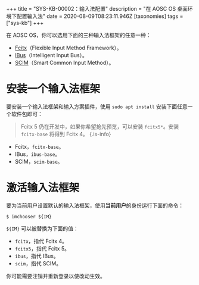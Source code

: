+++
title = "SYS-KB-00002：输入法配置"
description = "在 AOSC OS 桌面环境下配置输入法"
date = 2020-08-09T08:23:11.946Z
[taxonomies]
tags = ["sys-kb"]
+++

在 AOSC OS，你可以选用下面的三种输入法框架的任意一种：

- [Fcitx](https://fcitx-im.org/)（Flexible Input Method Framework）。
- [IBus](https://github.com/ibus/ibus/wiki)（Intelligent Input Bus）。
- [SCIM](https://github.com/scim-im)（Smart Common Input Method）。

# 安装一个输入法框架

要安装一个输入法框架和输入方案插件，使用 `sudo apt install` 安装下面任意一个软件包即可：

> Fcitx 5 仍在开发中，如果你希望抢先预览，可以安装 `fcitx5*`。安装 `fcitx-base` 将得到 Fcitx 4。
{.is-info}


- Fcitx，`fcitx-base`。
- IBus，`ibus-base`。
- SCIM，`scim-base`。

# 激活输入法框架

要为当前用户设置默认的输入法框架，使用**当前用户**的身份运行下面的命令：

```
$ imchooser ${IM}
```

`${IM}` 可以被替换为下面的值：

- `fcitx`，指代 Fcitx 4。
- `fcitx5`，指代 Fcitx 5。
- `ibus`，指代 IBus。
- `scim`，指代 SCIM。

你可能需要注销并重新登录以使改动生效。
